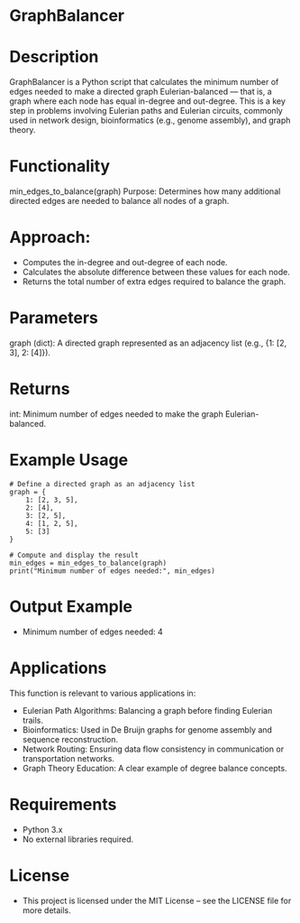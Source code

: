 # GraphBalancer

# Description
GraphBalancer is a Python script that calculates the minimum number of edges needed to make a directed graph Eulerian-balanced — that is, a graph where each node has equal in-degree and out-degree. This is a key step in problems involving Eulerian paths and Eulerian circuits, commonly used in network design, bioinformatics (e.g., genome assembly), and graph theory.


# Functionality
min_edges_to_balance(graph)
Purpose:
Determines how many additional directed edges are needed to balance all nodes of a graph.

# Approach:

* Computes the in-degree and out-degree of each node.
* Calculates the absolute difference between these values for each node.
* Returns the total number of extra edges required to balance the graph.

# Parameters
graph (dict): A directed graph represented as an adjacency list (e.g., {1: [2, 3], 2: [4]}).

# Returns
int: Minimum number of edges needed to make the graph Eulerian-balanced.

# Example Usage
```
# Define a directed graph as an adjacency list
graph = {
    1: [2, 3, 5],
    2: [4],
    3: [2, 5],
    4: [1, 2, 5],
    5: [3]
}

# Compute and display the result
min_edges = min_edges_to_balance(graph)
print("Minimum number of edges needed:", min_edges)

```
# Output Example

* Minimum number of edges needed: 4

# Applications

This function is relevant to various applications in:

* Eulerian Path Algorithms: Balancing a graph before finding Eulerian trails.
* Bioinformatics: Used in De Bruijn graphs for genome assembly and sequence reconstruction.
* Network Routing: Ensuring data flow consistency in communication or transportation networks.
* Graph Theory Education: A clear example of degree balance concepts.

# Requirements

* Python 3.x
* No external libraries required.

# License
* This project is licensed under the MIT License – see the LICENSE file for more details.








